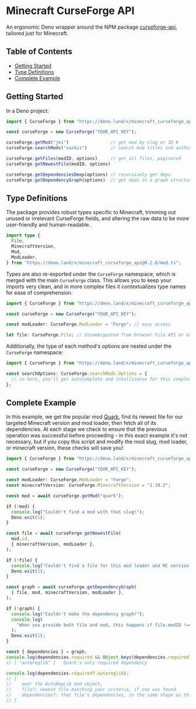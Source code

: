 # Minecraft CurseForge API

An ergonomic Deno wrapper around the NPM package [curseforge-api](https://github.com/Smiley43210/curseforge-api/), tailored just for Minecraft.

## Table of Contents

- [Getting Started](#getting-started)
- [Type Definitions](#type-definitions)
- [Complete Example](#complete-example)

## Getting Started

In a Deno project:

<!-- deno-fmt-ignore -->
```ts
import { CurseForge } from "https://deno.land/x/minecraft_curseforge_api@0.2.0/mod.ts";

const curseForge = new CurseForge("YOUR_API_KEY");

curseForge.getMod("jei")                // get mod by slug or ID #
curseForge.searchMods("vazkii")         // search mod titles and authors

curseForge.getFiles(modID, options)     // get all files, paginated
curseForge.getNewestFile(modID, options)

curseForge.getDependenciesDeep(options) // recursively get deps
curseForge.getDependencyGraph(options)  // get deps in a graph structure
```

## Type Definitions

The package provides robust types specific to Minecraft, trimming out unused or irrelevant CurseForge fields, and altering the raw data to be more user-friendly and human-readable.

```ts
import type {
  File,
  MinecraftVersion,
  Mod,
  ModLoader,
} from "https://deno.land/x/minecraft_curseforge_api@0.2.0/mod.ts";
```

Types are also re-exported under the `CurseForge` namespace, which is merged with the main `CurseForge` class. This allows you to keep your imports very clean, and in more complex files it contextualizes type names for ease of comprehension.

```ts
import { CurseForge } from "https://deno.land/x/minecraft_curseforge_api@0.2.0/mod.ts";

const curseForge = new CurseForge("YOUR_API_KEY");

const modLoader: CurseForge.ModLoader = "Forge"; // easy access

let file: CurseForge.File; // disambiguated from browser File API or other File types
```

Additionally, the type of each method's options are nested under the `CurseForge` namespace:

```ts
import { CurseForge } from "https://deno.land/x/minecraft_curseforge_api@0.2.0/mod.ts";

const searchOptions: CurseForge.searchMods.Options = {
  // in here, you'll get autocomplete and intellisense for this complex type
};
```

## Complete Example

In this example, we get the popular mod [Quark](https://www.curseforge.com/minecraft/mc-mods/quark), find its newest file for our targeted Minecraft version and mod loader, then fetch all of its dependencies. At each stage we check to ensure that the previous operation was successful before proceeding - in this exact example it's not necessary, but if you copy this script and modify the mod slug, mod loader, or minecraft version, these checks will save you!

```ts
import { CurseForge } from "https://deno.land/x/minecraft_curseforge_api@0.2.0/mod.ts";

const curseForge = new CurseForge("YOUR_API_KEY");

const modLoader: CurseForge.ModLoader = "Forge";
const minecraftVersion: CurseForge.MinecraftVersion = "1.19.2";

const mod = await curseForge.getMod("quark");

if (!mod) {
  console.log("Couldn't find a mod with that slug!");
  Deno.exit(1);
}

const file = await curseForge.getNewestFile(
  mod.id,
  { minecraftVersion, modLoader },
);

if (!file) {
  console.log("Couldn't find a file for this mod loader and MC version!");
  Deno.exit(1);
}

const graph = await curseForge.getDependencyGraph(
  { file, mod, minecraftVersion, modLoader },
);

if (!graph) {
  console.log("Couldn't make the dependency graph!");
  console.log(
    "When you provide both file and mod, this happens if file.modID !== mod.id",
  );
  Deno.exit(1);
}

const { dependencies } = graph;
console.log(dependencies.required && Object.keys(dependencies.required));
// [ "autoreglib" ]   Quark's only required dependency

console.log(dependencies.required?.autoreglib);
// {
//    mod: the AutoRegLib mod object,
//    file?: newest file matching your criteria, if one was found
//    dependencies?: that file's dependencies, in the same shape as this
// }
```

